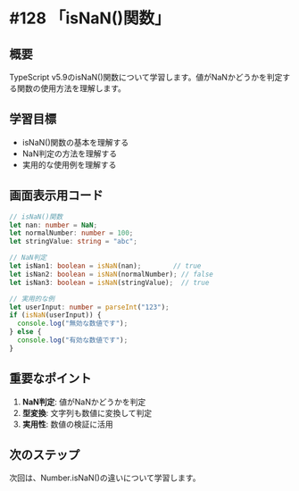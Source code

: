 # #128 「isNaN()関数」

## 概要
TypeScript v5.9のisNaN()関数について学習します。値がNaNかどうかを判定する関数の使用方法を理解します。

## 学習目標
- isNaN()関数の基本を理解する
- NaN判定の方法を理解する
- 実用的な使用例を理解する

## 画面表示用コード

```typescript
// isNaN()関数
let nan: number = NaN;
let normalNumber: number = 100;
let stringValue: string = "abc";

// NaN判定
let isNan1: boolean = isNaN(nan);        // true
let isNan2: boolean = isNaN(normalNumber); // false
let isNan3: boolean = isNaN(stringValue);  // true

// 実用的な例
let userInput: number = parseInt("123");
if (isNaN(userInput)) {
  console.log("無効な数値です");
} else {
  console.log("有効な数値です");
}
```

## 重要なポイント
1. **NaN判定**: 値がNaNかどうかを判定
2. **型変換**: 文字列も数値に変換して判定
3. **実用性**: 数値の検証に活用

## 次のステップ
次回は、Number.isNaN()の違いについて学習します。